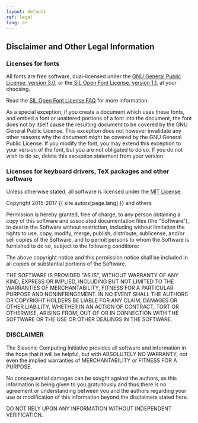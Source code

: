 ```yaml
---
layout: default
ref: legal
lang: en
---
```


## Disclaimer and Other Legal Information

### Licenses for fonts

All fonts are free software, dual-licensed under the
[GNU General Public License, version 3.0](https://www.gnu.org/licenses/gpl-3.0.en.html),
or the [SIL Open Font License, version 1.1](http://scripts.sil.org/cms/scripts/page.php?site_id=nrsi&id=OFL), at your choosing.

Read the [SIL Open Font License FAQ](http://scripts.sil.org/cms/scripts/page.php?site_id=nrsi&item_id=OFL-FAQ_web)
for more information.

As a special exception, if you create a document which uses these fonts, and embed a font or unaltered portions of a font into the document, the font does not by itself cause the resulting document to be covered by the GNU General Public License. This exception does not however invalidate any other reasons why the document might be covered by the GNU General Public License. If you modify the font, you may extend this exception to your version of the font, but you are not obligated to do so. If you do not wish to do so, delete this exception statement from your version.

### Licenses for keyboard drivers, TeX packages and other software

Unless otherwise stated, all software is licensed under the 
[MIT License](https://opensource.org/licenses/MIT).

Copyright 2015-2017 {{ site.autors[page.lang] }} and others

Permission is hereby granted, free of charge, to any person obtaining a copy of this software and associated documentation files (the "Software"), to deal in the Software without restriction, including without limitation the rights to use, copy, modify, merge, publish, distribute, sublicense, and/or sell copies of the Software, and to permit persons to whom the Software is furnished to do so, subject to the following conditions:

The above copyright notice and this permission notice shall be included in all copies or substantial portions of the Software.

THE SOFTWARE IS PROVIDED "AS IS", WITHOUT WARRANTY OF ANY KIND, EXPRESS OR IMPLIED, INCLUDING BUT NOT LIMITED TO THE WARRANTIES OF MERCHANTABILITY, FITNESS FOR A PARTICULAR PURPOSE AND NONINFRINGEMENT. IN NO EVENT SHALL THE AUTHORS OR COPYRIGHT HOLDERS BE LIABLE FOR ANY CLAIM, DAMAGES OR OTHER LIABILITY, WHETHER IN AN ACTION OF CONTRACT, TORT OR OTHERWISE, ARISING FROM, OUT OF OR IN CONNECTION WITH THE SOFTWARE OR THE USE OR OTHER DEALINGS IN THE SOFTWARE.

### DISCLAIMER

The Slavonic Computing Initiative provides all software and information in the hope that it
will be helpful, but with ABSOLUTELY NO WARRANTY, not even the implied warranties
of MERCHANTABILITY or FITNESS FOR A PURPOSE.

No consequential damages can be sought against the authors, as this information is being 
given to you gratuitously and thus there is no agreement or understanding between you
and the authors regarding your use or modification of this information beyond the 
disclaimers stated here.

DO NOT RELY UPON ANY INFORMATION WITHOUT INDEPENDENT VERIFICATION.

